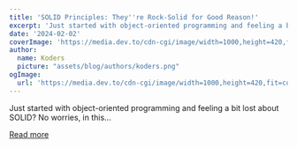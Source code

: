 ```yaml
---
title: 'SOLID Principles: They''re Rock-Solid for Good Reason!'
excerpt: 'Just started with object-oriented programming and feeling a bit lost about SOLID? No worries, in this...'
date: '2024-02-02'
coverImage: 'https://media.dev.to/cdn-cgi/image/width=1000,height=420,fit=cover,gravity=auto,format=auto/https%3A%2F%2Fdev-to-uploads.s3.amazonaws.com%2Fuploads%2Farticles%2Ftojqcmbddqqg6152ety0.png'
author:
  name: Koders
  picture: "assets/blog/authors/koders.png"
ogImage:
  url: 'https://media.dev.to/cdn-cgi/image/width=1000,height=420,fit=cover,gravity=auto,format=auto/https%3A%2F%2Fdev-to-uploads.s3.amazonaws.com%2Fuploads%2Farticles%2Ftojqcmbddqqg6152ety0.png'
---
```


Just started with object-oriented programming and feeling a bit lost about SOLID? No worries, in this...

[Read more](https://dev.to/lukeskw/solid-principles-theyre-rock-solid-for-good-reason-31hn)
